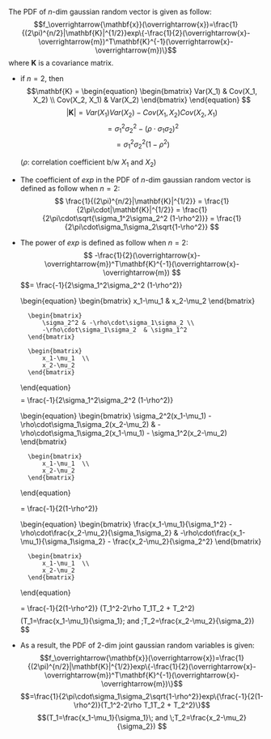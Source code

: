 The PDF of $n$-dim gaussian random vector is given as follow:
$$f_\overrightarrow{\mathbf{x}}(\overrightarrow{x})=\frac{1}{(2\pi)^{n/2}|\mathbf{K}|^{1/2}}exp\{-\frac{1}{2}(\overrightarrow{x}-\overrightarrow{m})^T\mathbf{K}^{-1}(\overrightarrow{x}-\overrightarrow{m})\}$$
where $\mathbf{K}$ is a covariance matrix.


- if $n=2$, then
	$$\mathbf{K} = 
	\begin{equation}
		\begin{bmatrix}
			Var(X_1) & Cov(X_1, X_2) \\
			Cov(X_2, X_1) & Var(X_2)
		\end{bmatrix}
	\end{equation}
	$$
	$$
	|\mathbf{K}|=Var(X_1)Var(X_2)-Cov(X_1, X_2)Cov(X_2, X_1)
	$$
	$$
	= \sigma_1^2\sigma_2^2 - (\rho\cdot\sigma_1\sigma_2)^2 
	$$
	$$ 
	= \sigma_1^2\sigma_2^2 (1-\rho^2)
	$$

	($\rho$: correlation coefficient b/w $X_1$ and $X_2$)



- The coefficient of $exp$ in the PDF of $n$-dim gaussian random vector is defined as follow when $n=2$:
	$$ 
	\frac{1}{(2\pi)^{n/2}|\mathbf{K}|^{1/2}} 
	= \frac{1}{2\pi\cdot|\mathbf{K}|^{1/2}}
	= \frac{1}{2\pi\cdot\sqrt{\sigma_1^2\sigma_2^2 (1-\rho^2)}}
	= \frac{1}{2\pi\cdot\sigma_1\sigma_2\sqrt{1-\rho^2}}
	$$


- The power of $exp$ is defined as follow when $n=2$:
	$$
	-\frac{1}{2}(\overrightarrow{x}-\overrightarrow{m})^T\mathbf{K}^{-1}(\overrightarrow{x}-\overrightarrow{m})
	$$
	$$=
	\frac{-1}{2\sigma_1^2\sigma_2^2 (1-\rho^2)}
	
	\begin{equation}
		\begin{bmatrix}
			x_1-\mu_1  & x_2-\mu_2 
		\end{bmatrix}
	
		\begin{bmatrix}
			\sigma_2^2 & -\rho\cdot\sigma_1\sigma_2 \\
			-\rho\cdot\sigma_1\sigma_2  & \sigma_1^2
		\end{bmatrix}
	
		\begin{bmatrix}
			x_1-\mu_1  \\
			x_2-\mu_2 
		\end{bmatrix}
	\end{equation}
	$$
	$$=
	\frac{-1}{2\sigma_1^2\sigma_2^2 (1-\rho^2)}
	
	\begin{equation}
		\begin{bmatrix}
			\sigma_2^2(x_1-\mu_1)  -\rho\cdot\sigma_1\sigma_2(x_2-\mu_2) &
			-\rho\cdot\sigma_1\sigma_2(x_1-\mu_1) - \sigma_1^2(x_2-\mu_2)
		\end{bmatrix}
	
		\begin{bmatrix}
			x_1-\mu_1  \\
			x_2-\mu_2 
		\end{bmatrix}
	\end{equation}
	
	$$
	$$=
	\frac{-1}{2(1-\rho^2)}
	
	\begin{equation}
		\begin{bmatrix}
			\frac{x_1-\mu_1}{\sigma_1^2}  -\rho\cdot\frac{x_2-\mu_2}{\sigma_1\sigma_2} &
			-\rho\cdot\frac{x_1-\mu_1}{\sigma_1\sigma_2} - \frac{x_2-\mu_2}{\sigma_2^2}
		\end{bmatrix}
	
		\begin{bmatrix}
			x_1-\mu_1  \\
			x_2-\mu_2 
		\end{bmatrix}
	\end{equation}
	
	$$
	$$=
	\frac{-1}{2(1-\rho^2)}
	(T_1^2-2\rho T_1T_2 + T_2^2)
	$$
	$$(T_1=\frac{x_1-\mu_1}{\sigma_1}\; and \;T_2=\frac{x_2-\mu_2}{\sigma_2}) $$

- As a result, the PDF of 2-dim joint gaussian random variables is given:
	$$f_\overrightarrow{\mathbf{x}}(\overrightarrow{x})=\frac{1}{(2\pi)^{n/2}|\mathbf{K}|^{1/2}}exp\{-\frac{1}{2}(\overrightarrow{x}-\overrightarrow{m})^T\mathbf{K}^{-1}(\overrightarrow{x}-\overrightarrow{m})\}$$
	$$=\frac{1}{2\pi\cdot\sigma_1\sigma_2\sqrt{1-\rho^2}}exp\{\frac{-1}{2(1-\rho^2)}(T_1^2-2\rho T_1T_2 + T_2^2)\}$$
	$$(T_1=\frac{x_1-\mu_1}{\sigma_1}\; and \;T_2=\frac{x_2-\mu_2}{\sigma_2}) $$
